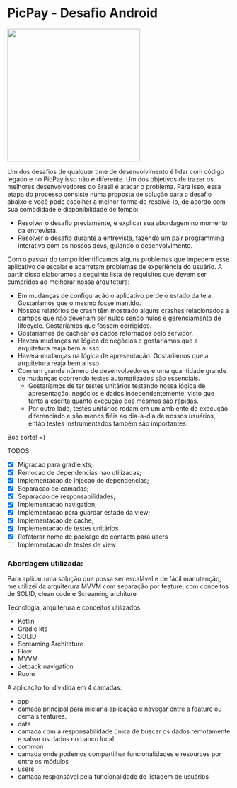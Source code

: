 # PicPay - Desafio Android

<img src="https://github.com/mobilepicpay/desafio-android/blob/master/desafio-picpay.gif" width="300"/>

Um dos desafios de qualquer time de desenvolvimento é lidar com código legado e no PicPay isso não é diferente. Um dos objetivos de trazer os melhores desenvolvedores do Brasil é atacar o problema.
Para isso, essa etapa do processo consiste numa proposta de solução para o desafio abaixo e você pode escolher a melhor forma de resolvê-lo, de acordo com sua comodidade e disponibilidade de tempo:
- Resolver o desafio previamente, e explicar sua abordagem no momento da entrevista.
- Resolver o desafio durante a entrevista, fazendo um pair programming interativo com os nossos devs, guiando o desenvolvimento.

Com o passar do tempo identificamos alguns problemas que impedem esse aplicativo de escalar e acarretam problemas de experiência do usuário. A partir disso elaboramos a seguinte lista de requisitos que devem ser cumpridos ao melhorar nossa arquitetura:

- Em mudanças de configuração o aplicativo perde o estado da tela. Gostaríamos que o mesmo fosse mantido.
- Nossos relatórios de crash têm mostrado alguns crashes relacionados a campos que não deveriam ser nulos sendo nulos e gerenciamento de lifecycle. Gostaríamos que fossem corrigidos.
- Gostaríamos de cachear os dados retornados pelo servidor.
- Haverá mudanças na lógica de negócios e gostaríamos que a arquitetura reaja bem a isso.
- Haverá mudanças na lógica de apresentação. Gostaríamos que a arquitetura reaja bem a isso.
- Com um grande número de desenvolvedores e uma quantidade grande de mudanças ocorrendo testes automatizados são essenciais.
  - Gostaríamos de ter testes unitários testando nossa lógica de apresentação, negócios e dados independentemente, visto que tanto a escrita quanto execução dos mesmos são rápidas.
  - Por outro lado, testes unitários rodam em um ambiente de execução diferenciado e são menos fiéis ao dia-a-dia de nossos usuários, então testes instrumentados também são importantes.

Boa sorte! =)



TODOS:
- [x] Migracao para gradle kts;
- [x] Remocao de dependencias nao utilizadas;
- [x] Implementacao de injecao de dependencias;
- [x] Separacao de camadas;
- [x] Separacao de responsabilidades;
- [x] Implementacao navigation;
- [x] Implementacao para guardar estado da view;
- [x] Implementacao de cache;
- [x] Implementacao de testes unitários
- [x] Refatorar nome de package de contacts para users
- [ ] Implementacao de testes de view

### Abordagem utilizada:

Para aplicar uma solução que possa ser escalável e de fácil manutenção,
me utilizei da arquiterura MVVM com separação por feature, com conceitos de SOLID, clean code e Screaming architure


Tecnologia, arquiterura e conceitos utilizados:

 * Kotlin
 * Gradle kts
 * SOLID
 * Screaming Architeture
 * Flow
 * MVVM
 * Jetpack navigation
 * Room

A aplicação foi dívidida em 4 camadas:

 - app
  -  camada principal para iniciar a aplicação e navegar entre a feature ou demais features.
 - data
  -  camada com a responsabilidade única de buscar os dados remotamente e salvar os dados no banco local.
 - common
  -  camada onde podemos compartilhar funcionalidades e resources por entre os módulos
 - users
  -  camada responsável pela funcionalidade de listagem de usuários






